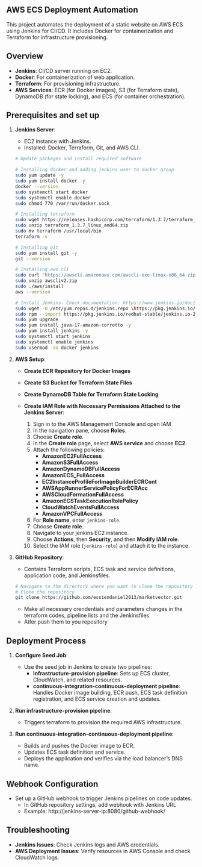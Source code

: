 ## AWS ECS Deployment Automation

This project automates the deployment of a static website on AWS ECS using Jenkins for CI/CD. It includes Docker for containerization and Terraform for infrastructure provisioning.

## Overview

- **Jenkins**: CI/CD server running on EC2.
- **Docker**: For containerization of web application.
- **Terraform**: For provisioning infrastructure.
- **AWS Services**: ECR (for Docker images), S3 (for Terraform state), DynamoDB (for state locking), and ECS (for container orchestration).

## Prerequisites and set up

1. **Jenkins Server**:
   - EC2 instance with Jenkins.
   - Installed: Docker, Terraform, Git, and AWS CLI.

   ```bash
   # Update packages and install required software

   # Installing docker and adding jenkins user to docker group
   sudo yum update -y
   sudo yum install docker -y
   docker --version
   sudo systemctl start docker
   sudo systemctl enable docker
   sudo chmod 770 /var/run/docker.sock

   # Installing terraform
   sudo wget https://releases.hashicorp.com/terraform/1.3.7/terraform_1.3.7_linux_amd64.zip
   sudo unzip terraform_1.3.7_linux_amd64.zip
   sudo mv terraform /usr/local/bin
   terraform -v

   # Installing git
   sudo yum install git -y
   git --version

   # Installing aws cli
   sudo curl "https://awscli.amazonaws.com/awscli-exe-linux-x86_64.zip" -o "awscliv2.zip"
   sudo unzip awscliv2.zip
   sudo ./aws/install
   aws --version
   
   # Install Jenkins- Check documentation: https://www.jenkins.io/doc/tutorials/tutorial-for-installing-jenkins-on-AWS/
   sudo wget -O /etc/yum.repos.d/jenkins.repo \https://pkg.jenkins.io/redhat-stable/jenkins.repo
   sudo rpm --import https://pkg.jenkins.io/redhat-stable/jenkins.io-2023.key
   sudo yum upgrade
   sudo yum install java-17-amazon-corretto -y
   sudo yum install jenkins -y
   sudo systemctl start jenkins
   sudo systemctl enable jenkins
   sudo usermod -aG docker jenkins
   ```

2. **AWS Setup**:

   - **Create ECR Repository for Docker Images**
   - **Create S3 Bucket for Terraform State Files**
   - **Create DynamoDB Table for Terraform State Locking**

   - **Create IAM Role with Necessary Permissions Attached to the Jenkins Server**:
     1. Sign in to the AWS Management Console and open IAM 
     2. In the navigation pane, choose **Roles**.
     3. Choose **Create role**.
     4. In the **Create role** page, select **AWS service** and choose **EC2**.
     5. Attach the following policies:
        - **AmazonEC2FullAccess**
        - **AmazonS3FullAccess**
        - **AmazonDynamoDBFullAccess**
        - **AmazonECS_FullAccess**
        - **EC2InstanceProfileForImageBuilderECRCont**
        - **AWSAppRunnerServicePolicyForECRAcc**
        - **AWSCloudFormationFullAccess**
        - **AmazonECSTaskExecutionRolePolicy**
        - **CloudWatchEventsFullAccess**
        - **AmazonVPCFullAccess** 
     6. For **Role name**, enter `jenkins-role`.
     7. Choose **Create role**.
     8. Navigate to your jenkins EC2 instance.
     9. Choose **Actions**, then **Security**, and then **Modify IAM role**.
     10. Select the IAM role (`jenkins-role`) and attach it to the instance.

3. **GitHub Repository**:
   - Contains Terraform scripts, ECS task and service definitions, application code, and Jenkinsfiles.

   ```bash
   # Navigate to the directory where you want to clone the repository
   # Clone the repository
   git clone https://github.com/essiendaniel2013/marketvector.git
   ```
   - Make all necessary crendentials and parameters changes in the terraform codes, pipeline lists and the Jenkinsfiles
   - Atfer push them to you repository
     
## Deployment Process

1. **Configure Seed Job**:
   - Use the seed job in Jenkins to create two pipelines:
     - **infrastructure-provision pipeline**: Sets up ECS cluster, CloudWatch, and related resources.
     - **continuous-integration-continuous-deployment pipeline**: Handles Docker image building, ECR push, ECS task definition registration, and ECS service creation and updates.

2. **Run infrastructure-provision pipeline**:
   - Triggers terraform to provision the required AWS infrastructure.

3. **Run continuous-integration-continuous-deployment pipeline**:
   - Builds and pushes the Docker image to ECR.
   - Updates ECS task definition and service.
   - Deploys the application and verifies via the load balancer’s DNS name.
  
## Webhook Configuration

- Set up a GitHub webhook to trigger Jenkins pipelines on code updates.
   - In GitHub repository settings, add webhook with Jenkins URL
   - Example: http://jenkins-server-ip:8080/github-webhook/

## Troubleshooting

- **Jenkins Issues**: Check Jenkins logs and AWS credentials.
- **AWS Deployment Issues**: Verify resources in AWS Console and check CloudWatch logs.
